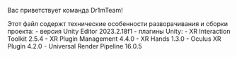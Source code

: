 Вас приветствует команда Dr1mTeam!

Этот файл содержт технические особенности разворачивания и сборки проекта:
	- версия Unity Editor 2023.2.18f1
	- плагины Unity:
		- XR Interaction Toolkit 2.5.4
		- XR Plugin Management 4.4.0
		- XR Hands 1.3.0
		- Oculus XR Plugin 4.2.0
		- Universal Render Pipeline 16.0.5
		

